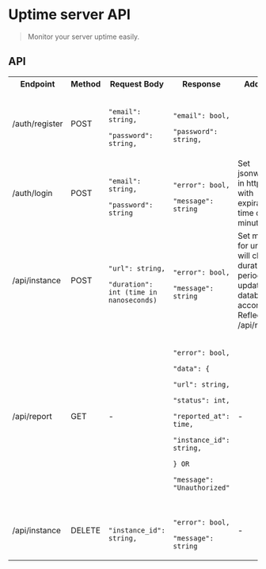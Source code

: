 # Uptime server API

> Monitor your server uptime easily.

## API

<table>
    <tr>
        <th>Endpoint</th>
        <th>Method</th>
        <th>Request Body</th>
        <th>Response</th>
        <th>Additional</th>
    </tr>
    <tr>
        <td>/auth/register</td>
        <td>POST</td>
        <td>
            <code>
                "email": string,
                "password": string,
            </code>
        </td>
        <td>
            <code>
                "email": bool,
                "password": string,
            </code>
        </td>
    </tr>
    <tr>
        <td>/auth/login</td>
        <td>POST</td>
        <td><code>
        "email": string,
        "password": string
        </code></td>
        <td>
        <code>
        "error": bool,
        "message": string
        </code>
        </td>
        <td>
            Set jsonwebtoken in http cookie with expiration time of 30 minutes.
        </td>
    </tr>
    <tr>
        <td>/api/instance</td>
        <td>POST</td>
        <td>
            <code>
                "url": string,
                "duration": int (time in nanoseconds)
            </code>
        </td>
        <td>
            <code>
                "error": bool,
                "message": string
            </code>
        </td>
        <td>Set monitor for url which will check in duration period and update database accordingly. Reflects in /api/report</td>
    </tr>
    <tr>
        <td>/api/report</td>
        <td>GET</td>
        <td>
            -
        </td>
        <td>
            <code>
                "error": bool,
                "data": {
                    "url": string,
                    "status": int,
                    "reported_at": time,
                    "instance_id": string,
                } OR
                "message": "Unauthorized"
            </code>
        </td>
        <td>-</td>
    </tr>
    <tr>
        <td>/api/instance</td>
        <td>DELETE</td>
        <td>
            <code>
                "instance_id": string,
            </code>
        </td>
        <td>
            <code>
                "error": bool,
                "message": string
            </code>
        </td>
        <td>-</td>
    </tr>
</table>